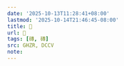 ```yaml
---
date: '2025-10-13T11:28:41+08:00'
lastmod: '2025-10-14T21:46:45-08:00'
title: 󰞏
url: 󰞏
tags: [磚, 磚]
src: GHZR, DCCV
note:
---
```

